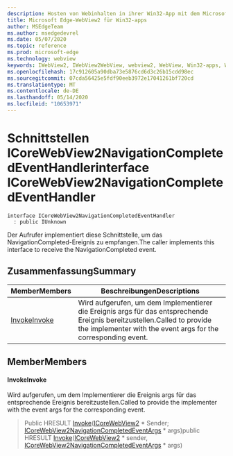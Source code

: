 ```yaml
---
description: Hosten von Webinhalten in ihrer Win32-App mit dem Microsoft Edge WebView2-Steuerelement
title: Microsoft Edge-WebView2 für Win32-apps
author: MSEdgeTeam
ms.author: msedgedevrel
ms.date: 05/07/2020
ms.topic: reference
ms.prod: microsoft-edge
ms.technology: webview
keywords: IWebView2, IWebView2WebView, webview2, WebView, Win32-apps, Win32, Edge, ICoreWebView2, ICoreWebView2Controller, Browser-Steuerelement, Edge-HTML
ms.openlocfilehash: 17c912605a90dba73e5876cd6d3c26b15cdd98ec
ms.sourcegitcommit: 07cda56425e5fdf90eeb3972e17041261bf720cd
ms.translationtype: MT
ms.contentlocale: de-DE
ms.lasthandoff: 05/14/2020
ms.locfileid: "10653971"
---
```

# <span data-ttu-id="2f959-104">Schnittstellen ICoreWebView2NavigationCompletedEventHandler</span><span class="sxs-lookup"><span data-stu-id="2f959-104">interface ICoreWebView2NavigationCompletedEventHandler</span></span> 

```
interface ICoreWebView2NavigationCompletedEventHandler
  : public IUnknown
```

<span data-ttu-id="2f959-105">Der Aufrufer implementiert diese Schnittstelle, um das NavigationCompleted-Ereignis zu empfangen.</span><span class="sxs-lookup"><span data-stu-id="2f959-105">The caller implements this interface to receive the NavigationCompleted event.</span></span>

## <span data-ttu-id="2f959-106">Zusammenfassung</span><span class="sxs-lookup"><span data-stu-id="2f959-106">Summary</span></span>

 <span data-ttu-id="2f959-107">Member</span><span class="sxs-lookup"><span data-stu-id="2f959-107">Members</span></span>                        | <span data-ttu-id="2f959-108">Beschreibungen</span><span class="sxs-lookup"><span data-stu-id="2f959-108">Descriptions</span></span>
--------------------------------|---------------------------------------------
[<span data-ttu-id="2f959-109">Invoke</span><span class="sxs-lookup"><span data-stu-id="2f959-109">Invoke</span></span>](#invoke) | <span data-ttu-id="2f959-110">Wird aufgerufen, um dem Implementierer die Ereignis args für das entsprechende Ereignis bereitzustellen.</span><span class="sxs-lookup"><span data-stu-id="2f959-110">Called to provide the implementer with the event args for the corresponding event.</span></span>

## <span data-ttu-id="2f959-111">Member</span><span class="sxs-lookup"><span data-stu-id="2f959-111">Members</span></span>

#### <span data-ttu-id="2f959-112">Invoke</span><span class="sxs-lookup"><span data-stu-id="2f959-112">Invoke</span></span> 

<span data-ttu-id="2f959-113">Wird aufgerufen, um dem Implementierer die Ereignis args für das entsprechende Ereignis bereitzustellen.</span><span class="sxs-lookup"><span data-stu-id="2f959-113">Called to provide the implementer with the event args for the corresponding event.</span></span>

> <span data-ttu-id="2f959-114">Public HRESULT [Invoke](#invoke)([ICoreWebView2](icorewebview2.md) \* Sender; [ICoreWebView2NavigationCompletedEventArgs](icorewebview2navigationcompletedeventargs.md) \* args)</span><span class="sxs-lookup"><span data-stu-id="2f959-114">public HRESULT [Invoke](#invoke)([ICoreWebView2](icorewebview2.md) \* sender, [ICoreWebView2NavigationCompletedEventArgs](icorewebview2navigationcompletedeventargs.md) \* args)</span></span>

